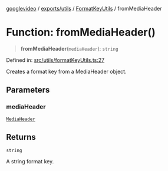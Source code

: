 [googlevideo](../../../../../README.md) / [exports/utils](../../../README.md) / [FormatKeyUtils](../README.md) / fromMediaHeader

# Function: fromMediaHeader()

> **fromMediaHeader**(`mediaHeader`): `string`

Defined in: [src/utils/formatKeyUtils.ts:27](https://github.com/LuanRT/googlevideo/blob/cc730b4dbadc5ae882d6aa28d716e442943577fa/src/utils/formatKeyUtils.ts#L27)

Creates a format key from a MediaHeader object.

## Parameters

### mediaHeader

[`MediaHeader`](../../../../protos/interfaces/MediaHeader.md)

## Returns

`string`

A string format key.
